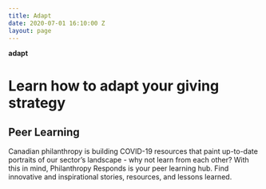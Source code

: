 ```yaml
---
title: Adapt
date: 2020-07-01 16:10:00 Z
layout: page
---
```


<b>adapt</b>
# Learn how to adapt your giving strategy

## Peer Learning

Canadian philanthropy is building COVID-19 resources that paint up-to-date portraits of our sector’s landscape - why not learn from each other? With this in mind, Philanthropy Responds is your peer learning hub. Find innovative and inspirational stories, resources, and lessons learned.